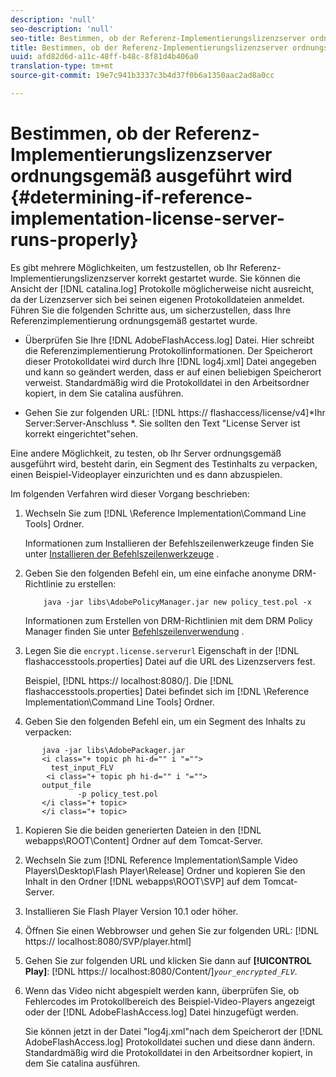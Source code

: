 ```yaml
---
description: 'null'
seo-description: 'null'
seo-title: Bestimmen, ob der Referenz-Implementierungslizenzserver ordnungsgemäß ausgeführt wird
title: Bestimmen, ob der Referenz-Implementierungslizenzserver ordnungsgemäß ausgeführt wird
uuid: afd82d6d-a11c-48ff-b48c-8f81d4b406a0
translation-type: tm+mt
source-git-commit: 19e7c941b3337c3b4d37f0b6a1350aac2ad8a0cc

---
```



# Bestimmen, ob der Referenz-Implementierungslizenzserver ordnungsgemäß ausgeführt wird {#determining-if-reference-implementation-license-server-runs-properly}

Es gibt mehrere Möglichkeiten, um festzustellen, ob Ihr Referenz-Implementierungslizenzserver korrekt gestartet wurde. Sie können die Ansicht der [!DNL catalina.log] Protokolle möglicherweise nicht ausreicht, da der Lizenzserver sich bei seinen eigenen Protokolldateien anmeldet. Führen Sie die folgenden Schritte aus, um sicherzustellen, dass Ihre Referenzimplementierung ordnungsgemäß gestartet wurde.

* Überprüfen Sie Ihre [!DNL AdobeFlashAccess.log] Datei. Hier schreibt die Referenzimplementierung Protokollinformationen. Der Speicherort dieser Protokolldatei wird durch Ihre [!DNL log4j.xml] Datei angegeben und kann so geändert werden, dass er auf einen beliebigen Speicherort verweist. Standardmäßig wird die Protokolldatei in den Arbeitsordner kopiert, in dem Sie catalina ausführen.

* Gehen Sie zur folgenden URL: [!DNL https:// flashaccess/license/v4]*Ihr Server:Server-Anschluss *. Sie sollten den Text &quot;License Server ist korrekt eingerichtet&quot;sehen.

Eine andere Möglichkeit, zu testen, ob Ihr Server ordnungsgemäß ausgeführt wird, besteht darin, ein Segment des Testinhalts zu verpacken, einen Beispiel-Videoplayer einzurichten und es dann abzuspielen.

Im folgenden Verfahren wird dieser Vorgang beschrieben:

1. Wechseln Sie zum [!DNL \Reference Implementation\Command Line Tools] Ordner.

   Informationen zum Installieren der Befehlszeilenwerkzeuge finden Sie unter [Installieren der Befehlszeilenwerkzeuge](../drm-reference-implementations/command-line-tools/install-command-line-tools.md) .

1. Geben Sie den folgenden Befehl ein, um eine einfache anonyme DRM-Richtlinie zu erstellen:

   ```
       java -jar libs\AdobePolicyManager.jar new policy_test.pol -x
   ```

   Informationen zum Erstellen von DRM-Richtlinien mit dem DRM Policy Manager finden Sie unter [Befehlszeilenverwendung](../drm-reference-implementations/command-line-tools/configure-command-line-tools/policy-manager/policy-manager-command-line-usage.md) .

1. Legen Sie die `encrypt.license.serverurl` Eigenschaft in der [!DNL flashaccesstools.properties] Datei auf die URL des Lizenzservers fest.

   Beispiel, [!DNL https:// localhost:8080/]. Die [!DNL flashaccesstools.properties] Datei befindet sich im [!DNL \Reference Implementation\Command Line Tools] Ordner.

1. Geben Sie den folgenden Befehl ein, um ein Segment des Inhalts zu verpacken:

```
       java -jar libs\AdobePackager.jar  
       <i class="+ topic ph hi-d="" i "="">
         test_input_FLV  
        <i class="+ topic ph hi-d="" i "="">
       output_file  
               -p policy_test.pol 
       </i class="+ topic> 
       </i class="+ topic>
```

1. Kopieren Sie die beiden generierten Dateien in den [!DNL webapps\ROOT\Content] Ordner auf dem Tomcat-Server.
1. Wechseln Sie zum [!DNL Reference Implementation\Sample Video Players\Desktop\Flash Player\Release] Ordner und kopieren Sie den Inhalt in den Ordner [!DNL webapps\ROOT\SVP\] auf dem Tomcat-Server.

1. Installieren Sie Flash Player Version 10.1 oder höher.
1. Öffnen Sie einen Webbrowser und gehen Sie zur folgenden URL: [!DNL        https:// localhost:8080/SVP/player.html]

1. Gehen Sie zur folgenden URL und klicken Sie dann auf **[!UICONTROL Play]**: [!DNL https:// localhost:8080/Content/]*`your_encrypted_FLV`*.

1. Wenn das Video nicht abgespielt werden kann, überprüfen Sie, ob Fehlercodes im Protokollbereich des Beispiel-Video-Players angezeigt oder der [!DNL AdobeFlashAccess.log] Datei hinzugefügt werden.

   Sie können jetzt in der Datei &quot;log4j.xml&quot;nach dem Speicherort der [!DNL AdobeFlashAccess.log] Protokolldatei suchen und diese dann ändern. Standardmäßig wird die Protokolldatei in den Arbeitsordner kopiert, in dem Sie catalina ausführen.

